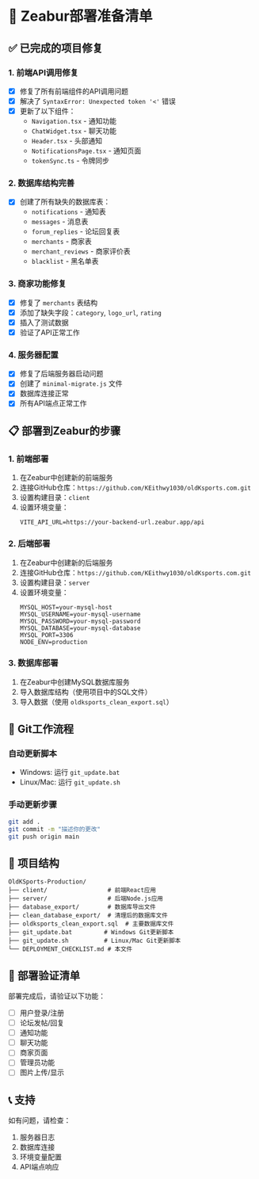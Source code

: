 # 🚀 Zeabur部署准备清单

## ✅ 已完成的项目修复

### 1. 前端API调用修复
- [x] 修复了所有前端组件的API调用问题
- [x] 解决了 `SyntaxError: Unexpected token '<'` 错误
- [x] 更新了以下组件：
  - `Navigation.tsx` - 通知功能
  - `ChatWidget.tsx` - 聊天功能
  - `Header.tsx` - 头部通知
  - `NotificationsPage.tsx` - 通知页面
  - `tokenSync.ts` - 令牌同步

### 2. 数据库结构完善
- [x] 创建了所有缺失的数据库表：
  - `notifications` - 通知表
  - `messages` - 消息表
  - `forum_replies` - 论坛回复表
  - `merchants` - 商家表
  - `merchant_reviews` - 商家评价表
  - `blacklist` - 黑名单表

### 3. 商家功能修复
- [x] 修复了 `merchants` 表结构
- [x] 添加了缺失字段：`category`, `logo_url`, `rating`
- [x] 插入了测试数据
- [x] 验证了API正常工作

### 4. 服务器配置
- [x] 修复了后端服务器启动问题
- [x] 创建了 `minimal-migrate.js` 文件
- [x] 数据库连接正常
- [x] 所有API端点正常工作

## 📋 部署到Zeabur的步骤

### 1. 前端部署
1. 在Zeabur中创建新的前端服务
2. 连接GitHub仓库：`https://github.com/KEithwy1030/oldKsports.com.git`
3. 设置构建目录：`client`
4. 设置环境变量：
   ```
   VITE_API_URL=https://your-backend-url.zeabur.app/api
   ```

### 2. 后端部署
1. 在Zeabur中创建新的后端服务
2. 连接GitHub仓库：`https://github.com/KEithwy1030/oldKsports.com.git`
3. 设置构建目录：`server`
4. 设置环境变量：
   ```
   MYSQL_HOST=your-mysql-host
   MYSQL_USERNAME=your-mysql-username
   MYSQL_PASSWORD=your-mysql-password
   MYSQL_DATABASE=your-mysql-database
   MYSQL_PORT=3306
   NODE_ENV=production
   ```

### 3. 数据库部署
1. 在Zeabur中创建MySQL数据库服务
2. 导入数据库结构（使用项目中的SQL文件）
3. 导入数据（使用 `oldksports_clean_export.sql`）

## 🔄 Git工作流程

### 自动更新脚本
- Windows: 运行 `git_update.bat`
- Linux/Mac: 运行 `git_update.sh`

### 手动更新步骤
```bash
git add .
git commit -m "描述你的更改"
git push origin main
```

## 📁 项目结构
```
OldKSports-Production/
├── client/                 # 前端React应用
├── server/                 # 后端Node.js应用
├── database_export/        # 数据库导出文件
├── clean_database_export/  # 清理后的数据库文件
├── oldksports_clean_export.sql  # 主要数据库文件
├── git_update.bat         # Windows Git更新脚本
├── git_update.sh          # Linux/Mac Git更新脚本
└── DEPLOYMENT_CHECKLIST.md # 本文件
```

## 🎯 部署验证清单

部署完成后，请验证以下功能：
- [ ] 用户登录/注册
- [ ] 论坛发帖/回复
- [ ] 通知功能
- [ ] 聊天功能
- [ ] 商家页面
- [ ] 管理员功能
- [ ] 图片上传/显示

## 📞 支持
如有问题，请检查：
1. 服务器日志
2. 数据库连接
3. 环境变量配置
4. API端点响应